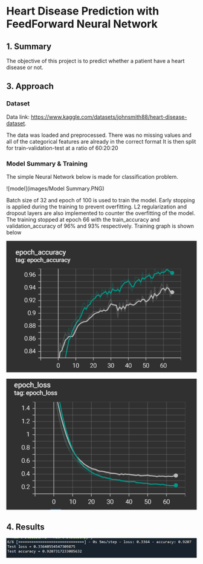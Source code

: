 # Heart Disease Prediction with FeedForward Neural Network

## 1. Summary
The objective of this project is to predict whether a patient have a heart disease or not.

## 3. Approach 
### Dataset 
Data link: https://www.kaggle.com/datasets/johnsmith88/heart-disease-dataset.

The data was loaded and preprocessed. There was no missing values and all of the categorical features are already in the correct format 
It is then split for train-validation-test at a ratio of 60:20:20

### Model Summary & Training 
The simple Neural Network below is made for classification problem. 


![model](images/Model Summary.PNG)


Batch size of 32 and epoch of 100 is used to train the model. Early stopping is applied during the training to prevent overfitting. L2 regularization and dropout layers are also implemented to counter the overfitting of the model. The training stopped at epoch 66 with the train_accuracy and validation_accuracy of 96% and 93% respectively. Training graph is shown below 
  

![accuracy graph](images/Accuracy.PNG)

![loss graph](images/Loss.PNG)


## 4. Results
![test result](images/test_result.PNG)
